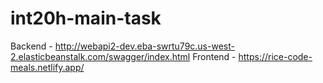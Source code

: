 # int20h-main-task

Backend - http://webapi2-dev.eba-swrtu79c.us-west-2.elasticbeanstalk.com/swagger/index.html 
Frontend - https://rice-code-meals.netlify.app/

